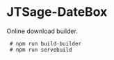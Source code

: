 JTSage-DateBox
==============

Online download builder.

```
 # npm run build-builder
 # npm run servebuild
```
